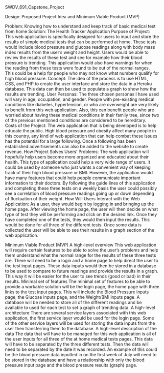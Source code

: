 SWDV_691_Capstone_Project

Design: Proposed Project Idea and Minimum Viable Product (MVP)

Problem: Knowing how to understand and keep track of basic medical test from home
Solution: The Health Tracker Application
Purpose of Project: This web application is specifically designed for users to input and store the results of simple medical tests that can be performed at home. These tests would include blood pressure and glucose readings along with body mass index results from the user’s weight and height. Users would be able to review the results of these test and see for example how their blood pressure is trending. This application would also have warnings for when the reading from these tests were found to be out of the normal ranges. This could be a help for people who may not know what numbers qualify for high blood pressure.
Concept: The idea of the process is to use HTML, CSS, and PHP to create the user interface and store the data in a Heroku database. This data can then be used to populate a graph to show how the results are trending.
User Personas: The three chosen personas I have used will vary in age, occupation, and gender. People with pre-existing medical conditions like diabetes, hypertension, or who are overweight are very likely to benefit from this web application. Also, this can benefit people who are worried about having these medical conditions in their family tree, since two of the previous mentioned conditions are considered to be hereditary.  
Costs of the Project:  The web application that is being developed is to help educate the public. High blood pressure and obesity affect many people in this country, any kind of web application that can help combat these issues has the potential for a large following. Once a following has been established advertisements can also be added to the website to create revenue.
How Project Solves Users’ Problems: The web application will hopefully help users become more organized and educated about their health. This type of application could help a very wide range of users. It could be used by someone who just wants a convenient way of keeping track of their high blood pressure or BMI. However, the application would have many features that could help people communicate important information to their doctors. By following the guide lines of this application and completing these three tests on a weekly basis the user could possibly see a correlation of blood pressure readings going up or down depending of fluctuation of their weight.
How Will Users Interact with the Web Application:  As a user, they would begin by logging in and bringing up the home page. After viewing the home page, the user will then decide on what type of test they will be performing and click on the desired link. Once they have completed one of the tests, they would then input the results. This would be done for all three of the different tests. Once some data is collected the user will be able to see their results in a graph section of the web application. 

Minimum Viable Product (MVP)
A high-level overview
This web application will require certain features to be able to solve the user’s problems and help them understand what the normal range for the results of these three tests are. There will need to be a login and a home page to help direct the user to the test input pages. These data inputs would then be stored in a database to be used to compare to future readings and provide the results in a graph. This way it will be easier for the user to see trends (good or bad) in their results. 
Minimal set of features 
The minimal set of features to be able to provide a workable solution will be the login page, the home page with three links to the test input pages. This will include the Blood Pressure Inputs page, the Glucose Inputs page, and the Weight/BMI inputs page. A database will be needed to store all of the different readings and be available to used for each test to set a graph of trending data. 
A high-level architecture
There are several service layers associated with this web application, the first service layer would be used for the login page. Some of the other service layers will be used for storing the data inputs from the user then transferring them to the database. 
A high-level description of the data 
The data that will have to be managed for this web application is all of the user inputs for all three of the at home medical tests pages. This data will have to be separated by the three different tests. Then the data will need to be separated by the date it was recorded. An example of this could be the blood pressure data inputted in on the first week of July will need to be stored in the database and have a relationship with only the blood pressure input page and the blood pressure results (graph) page.
